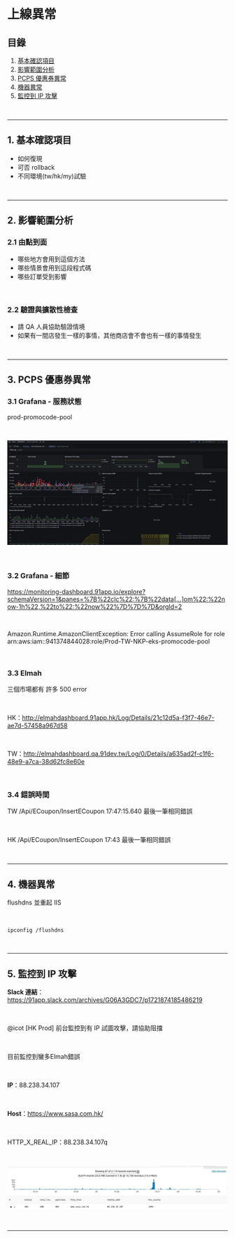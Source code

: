 # 上線異常

## 目錄
1. [基本確認項目](#1-基本確認項目)
2. [影響範圍分析](#2-影響範圍分析)
3. [PCPS 優惠券異常](#3-pcps-優惠券異常)
4. [機器異常](#4-機器異常)
5. [監控到 IP 攻擊](#5-監控到-ip-攻擊)

<br>

---

## 1. 基本確認項目

- 如何復現
- 可否 rollback
- 不同環境(tw/hk/my)試驗

<br>

---

## 2. 影響範圍分析

### 2.1 由點到面

- 哪些地方會用到這個方法
- 哪些情景會用到這段程式碼
- 哪些訂單受到影響

<br>

### 2.2 驗證與擴散性檢查

- 請 QA 人員協助驗證情境
- 如果有一間店發生一樣的事情，其他商店會不會也有一樣的事情發生

<br>

---

## 3. PCPS 優惠券異常

### 3.1 Grafana - 服務狀態

prod-promocode-pool

<br>

![alt text](./image-19.png)

<br>

### 3.2 Grafana - 細節

https://monitoring-dashboard.91app.io/explore?schemaVersion=1&panes=%7B%22clc%22:%7B%22data[…]om%22:%22now-1h%22,%22to%22:%22now%22%7D%7D%7D&orgId=2

<br>

Amazon.Runtime.AmazonClientException: Error calling AssumeRole for role arn:aws:iam::941374844028:role/Prod-TW-NKP-eks-promocode-pool

<br>

### 3.3 Elmah

三個市場都有 許多 500 error

<br>

HK：http://elmahdashboard.91app.hk/Log/Details/21c12d5a-f3f7-46e7-ae7d-57458a967d58

<br>

TW：http://elmahdashboard.qa.91dev.tw/Log/0/Details/a635ad2f-c1f6-48e9-a7ca-38d62fc8e60e

<br>

### 3.4 錯誤時間

TW /Api/ECoupon/InsertECoupon 17:47:15.640 最後一筆相同錯誤

<br>

HK /Api/ECoupon/InsertECoupon 17:43 最後一筆相同錯誤

<br>

---

## 4. 機器異常

flushdns 並重起 IIS

<br>

```
ipconfig /flushdns
```

<br>

---

## 5. 監控到 IP 攻擊

**Slack 連結**：https://91app.slack.com/archives/G06A3GDC7/p1721874185486219

<br>

@icot [HK Prod] 前台監控到有 IP 試圖攻擊，請協助阻擋

<br>

目前監控到蠻多Elmah錯誤

<br>

**IP**：88.238.34.107

<br>

**Host**：https://www.sasa.com.hk/

<br>

HTTP_X_REAL_IP：88.238.34.107q

<br>

![alt text](./image-20.png)

<br>

---